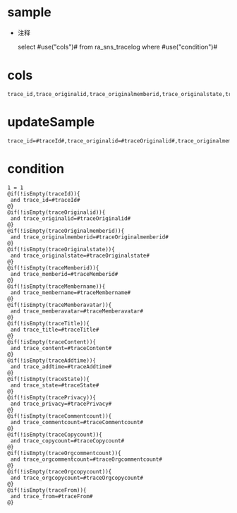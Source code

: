 sample
===
* 注释

	select #use("cols")# from ra_sns_tracelog  where  #use("condition")#

cols
===
	trace_id,trace_originalid,trace_originalmemberid,trace_originalstate,trace_memberid,trace_membername,trace_memberavatar,trace_title,trace_content,trace_addtime,trace_state,trace_privacy,trace_commentcount,trace_copycount,trace_orgcommentcount,trace_orgcopycount,trace_from

updateSample
===
	
	trace_id=#traceId#,trace_originalid=#traceOriginalid#,trace_originalmemberid=#traceOriginalmemberid#,trace_originalstate=#traceOriginalstate#,trace_memberid=#traceMemberid#,trace_membername=#traceMembername#,trace_memberavatar=#traceMemberavatar#,trace_title=#traceTitle#,trace_content=#traceContent#,trace_addtime=#traceAddtime#,trace_state=#traceState#,trace_privacy=#tracePrivacy#,trace_commentcount=#traceCommentcount#,trace_copycount=#traceCopycount#,trace_orgcommentcount=#traceOrgcommentcount#,trace_orgcopycount=#traceOrgcopycount#,trace_from=#traceFrom#

condition
===

	1 = 1  
	@if(!isEmpty(traceId)){
	 and trace_id=#traceId#
	@}
	@if(!isEmpty(traceOriginalid)){
	 and trace_originalid=#traceOriginalid#
	@}
	@if(!isEmpty(traceOriginalmemberid)){
	 and trace_originalmemberid=#traceOriginalmemberid#
	@}
	@if(!isEmpty(traceOriginalstate)){
	 and trace_originalstate=#traceOriginalstate#
	@}
	@if(!isEmpty(traceMemberid)){
	 and trace_memberid=#traceMemberid#
	@}
	@if(!isEmpty(traceMembername)){
	 and trace_membername=#traceMembername#
	@}
	@if(!isEmpty(traceMemberavatar)){
	 and trace_memberavatar=#traceMemberavatar#
	@}
	@if(!isEmpty(traceTitle)){
	 and trace_title=#traceTitle#
	@}
	@if(!isEmpty(traceContent)){
	 and trace_content=#traceContent#
	@}
	@if(!isEmpty(traceAddtime)){
	 and trace_addtime=#traceAddtime#
	@}
	@if(!isEmpty(traceState)){
	 and trace_state=#traceState#
	@}
	@if(!isEmpty(tracePrivacy)){
	 and trace_privacy=#tracePrivacy#
	@}
	@if(!isEmpty(traceCommentcount)){
	 and trace_commentcount=#traceCommentcount#
	@}
	@if(!isEmpty(traceCopycount)){
	 and trace_copycount=#traceCopycount#
	@}
	@if(!isEmpty(traceOrgcommentcount)){
	 and trace_orgcommentcount=#traceOrgcommentcount#
	@}
	@if(!isEmpty(traceOrgcopycount)){
	 and trace_orgcopycount=#traceOrgcopycount#
	@}
	@if(!isEmpty(traceFrom)){
	 and trace_from=#traceFrom#
	@}
	
	